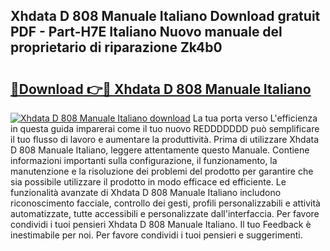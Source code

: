 ## Xhdata D 808 Manuale Italiano Download gratuit PDF - Part-H7E Italiano Nuovo manuale del proprietario di riparazione Zk4b0

# <h2><a href="http://dffdrre.blite.top/?on=Xhdata+D+808+Manuale+Italiano">🔗Download 👉🔴 Xhdata D 808 Manuale Italiano</a></h2>

[![Xhdata D 808 Manuale Italiano download](https://i.imgur.com/lujVjoI.png)](http://dffdrre.blite.top/?on=Xhdata+D+808+Manuale+Italiano)
La tua porta verso L'efficienza in questa guida imparerai come il tuo nuovo REDDDDDDD può semplificare il tuo flusso di lavoro e aumentare la produttività. Prima di utilizzare Xhdata D 808 Manuale Italiano, leggere attentamente questo Manuale. Contiene informazioni importanti sulla configurazione, il funzionamento, la manutenzione e la risoluzione dei problemi del prodotto per garantire che sia possibile utilizzare il prodotto in modo efficace ed efficiente. Le funzionalità avanzate di Xhdata D 808 Manuale Italiano includono riconoscimento facciale, controllo dei gesti, profili personalizzabili e attività automatizzate, tutte accessibili e personalizzate dall'interfaccia. Per favore condividi i tuoi pensieri Xhdata D 808 Manuale Italiano. Il tuo Feedback è inestimabile per noi. Per favore condividi i tuoi pensieri e suggerimenti.
